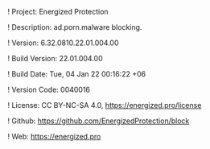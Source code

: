 ! Project: Energized Protection

! Description: ad.porn.malware blocking.

! Version: 6.32.0810.22.01.004.00

! Build Version: 22.01.004.00

! Build Date: Tue, 04 Jan 22 00:16:22 +06

! Version Code: 0040016

! License: CC BY-NC-SA 4.0, https://energized.pro/license

! Github: https://github.com/EnergizedProtection/block

! Web: https://energized.pro
